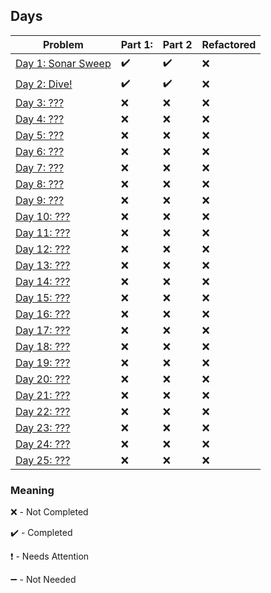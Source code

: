 ## Days

| Problem | Part 1: | Part 2 | Refactored |
| ------- | ------- | ------ | ---------- |
| [Day 1: Sonar Sweep](2021day1) | :heavy_check_mark: | :heavy_check_mark: | :x: |
| [Day 2: Dive!](2020day2) | :heavy_check_mark: | :heavy_check_mark: | :x: |
| [Day 3: ???](.) | :x: | :x: | :x: |
| [Day 4: ???](.) | :x: | :x: | :x: |
| [Day 5: ???](.) | :x: | :x: | :x: |
| [Day 6: ???](.) | :x: | :x: | :x: |
| [Day 7: ???](.) | :x: | :x: | :x: |
| [Day 8: ???](.) | :x: | :x: | :x: |
| [Day 9: ???](.) | :x: | :x: | :x: |
| [Day 10: ???](.) | :x: | :x: | :x: |
| [Day 11: ???](.) | :x: | :x: | :x: |
| [Day 12: ???](.) | :x: | :x: | :x: |
| [Day 13: ???](.) | :x: | :x: | :x: |
| [Day 14: ???](.) | :x: | :x: | :x: |
| [Day 15: ???](.) | :x: | :x: | :x: |
| [Day 16: ???](.) | :x: | :x: | :x: |
| [Day 17: ???](.) | :x: | :x: | :x: |
| [Day 18: ???](.) | :x: | :x: | :x: |
| [Day 19: ???](.) | :x: | :x: | :x: |
| [Day 20: ???](.) | :x: | :x: | :x: |
| [Day 21: ???](.) | :x: | :x: | :x: |
| [Day 22: ???](.) | :x: | :x: | :x: |
| [Day 23: ???](.) | :x: | :x: | :x: |
| [Day 24: ???](.) | :x: | :x: | :x: |
| [Day 25: ???](.) | :x: | :x: | :x: |

### Meaning

:x: - Not Completed

:heavy_check_mark: - Completed

:heavy_exclamation_mark: - Needs Attention

:heavy_minus_sign: - Not Needed
